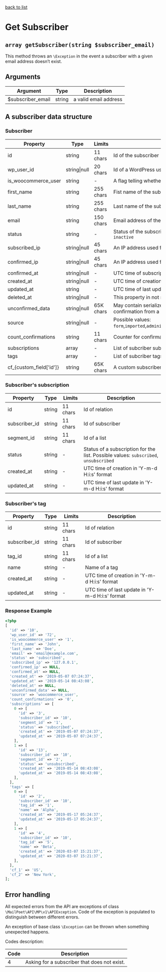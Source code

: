 [back to list](../Readme.md)

# Get Subscriber

## `array getSubscriber(string $subscriber_email)`

This method throws an `\Exception` in the event a subscriber with a given email address doesn’t exist.

## Arguments

| Argument          | Type   | Description           |
| ----------------- | ------ | --------------------- |
| $subscriber_email | string | a valid email address |

## A subscriber data structure

### Subscriber

| Property                 | Type         | Limits    | Description                                                                                                                    |
| ------------------------ | ------------ | --------- | ------------------------------------------------------------------------------------------------------------------------------ |
| id                       | string       | 11 chars  | Id of the subscriber                                                                                                           |
| wp_user_id               | string\|null | 20 chars  | Id of a WordPress user associated with the subscriber                                                                          |
| is_woocommerce_user      | string       | -         | A flag telling whether the user is also a WooCommerce customer. Possible values are: `1`, `0`                                  |
| first_name               | string       | 255 chars | Fist name of the subscriber.                                                                                                   |
| last_name                | string       | 255 chars | Last name of the subscriber.                                                                                                   |
| email                    | string       | 150 chars | Email address of the subscriber.                                                                                               |
| status                   | string       | -         | Status of the subscriber. Possible values are: `unconfirmed`, `subscribed`, `unsubscribed`, `bounced`, `inactive`              |
| subscribed_ip            | string\|null | 45 chars  | An IP address used for subscription.                                                                                           |
| confirmed_ip             | string\|null | 45 chars  | An IP address used for confirmation.                                                                                           |
| confirmed_at             | string\|null | -         | UTC time of subscription confirmation in 'Y-m-d H:i:s' format                                                                  |
| created_at               | string\|null | -         | UTC time of creation in 'Y-m-d H:i:s' format                                                                                   |
| updated_at               | string       | -         | UTC time of last update in 'Y-m-d H:i:s' format                                                                                |
| deleted_at               | string\|null | -         | This property in not null in case that list is in trash and contains UTC time in 'Y-m-d H:i:s' format.                         |
| unconfirmed_data         | string\|null | 65K chars | May contain serialized subscriber data in case when there are pending changes waiting for a confirmation from a subscriber     |
| source                   | string\|null | -         | Possible values: `form`,`imported`,`administrator`,`api`,`wordpress_user`,`woocommerce_user`,`woocommerce_checkout`,`unknown`) |
| count_confirmations      | string       | 11 chars  | Counter for confirmation emails                                                                                                |
| subscriptions            | array        | -         | List of subcriber subscriptions                                                                                                |
| tags                     | array        | -         | List of subcriber tags                                                                                                         |
| cf\_{custom_field['id']} | string       | 65K chars | A custom subscriber field value (see [Get Subscriber Fields](GetSubscriberFields.md)                                           |

### Subscriber's subscription

| Property      | Type   | Limits   | Description                                                                          |
| ------------- | ------ | -------- | ------------------------------------------------------------------------------------ |
| id            | string | 11 chars | Id of relation                                                                       |
| subscriber_id | string | 11 chars | Id of subscriber                                                                     |
| segment_id    | string | 11 chars | Id of a list                                                                         |
| status        | string | -        | Status of a subscription for the list. Possible values: `subscribed`, `unsubscribed` |
| created_at    | string | -        | UTC time of creation in 'Y-m-d H:i:s' format                                         |
| updated_at    | string | -        | UTC time of last update in 'Y-m-d H:i:s' format                                      |

### Subscriber's tag

| Property      | Type   | Limits   | Description                                     |
| ------------- | ------ | -------- | ----------------------------------------------- |
| id            | string | 11 chars | Id of relation                                  |
| subscriber_id | string | 11 chars | Id of subscriber                                |
| tag_id        | string | 11 chars | Id of a list                                    |
| name          | string | -        | Name of a tag                                   |
| created_at    | string | -        | UTC time of creation in 'Y-m-d H:i:s' format    |
| updated_at    | string | -        | UTC time of last update in 'Y-m-d H:i:s' format |

### Response Example

```php
<?php
[
  'id' => '10',
  'wp_user_id' => '72',
  'is_woocommerce_user' => '1',
  'first_name' => 'John',
  'last_name' => 'Doe',
  'email' => 'email@example.com',
  'status' => 'subscribed',
  'subscribed_ip' => '127.0.0.1',
  'confirmed_ip' => NULL,
  'confirmed_at' => NULL,
  'created_at' => '2019-05-07 07:24:37',
  'updated_at' => '2019-05-14 08:43:08',
  'deleted_at' => NULL,
  'unconfirmed_data' => NULL,
  'source' => 'woocommerce_user',
  'count_confirmations' => '0',
  'subscriptions' => [
    0 => [
      'id' => '3',
      'subscriber_id' => '10',
      'segment_id' => '1',
      'status' => 'subscribed',
      'created_at' => '2019-05-07 07:24:37',
      'updated_at' => '2019-05-07 07:24:37',
    ],
    1 => [
      'id' => '13',
      'subscriber_id' => '10',
      'segment_id' => '2',
      'status' => 'unsubscribed',
      'created_at' => '2019-05-14 08:43:08',
      'updated_at' => '2019-05-14 08:43:08',
    ],
  ],
  'tags' => [
    0 => [
      'id' => '2',
      'subscriber_id' => '10',
      'tag_id' => '1',
      'name' => 'Alpha',
      'created_at' => '2019-05-17 05:24:37',
      'updated_at' => '2019-05-17 05:24:37',
    ],
    1 => [
      'id' => '4',
      'subscriber_id' => '10',
      'tag_id' => '5',
      'name' => 'Beta',
      'created_at' => '2020-03-07 15:21:37',
      'updated_at' => '2020-03-07 15:21:37',
    ],
  ],
  'cf_1' => 'US',
  'cf_2' => 'New York',
];
```

## Error handling

All expected errors from the API are exceptions of class `\MailPoet\API\MP\v1\APIException`.
Code of the exception is populated to distinguish between different errors.

An exception of base class `\Exception` can be thrown when something unexpected happens.

Codes description:

| Code | Description                                  |
| ---- | -------------------------------------------- |
| 4    | Asking for a subscriber that does not exist. |
